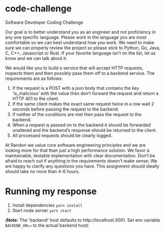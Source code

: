 # code-challenge

Software Developer Coding Challenge

Our goal is to better understand you as an engineer and not proficiency in any one specific language. Please work in the language you are most comfortable so we can best understand how you work. We need to make sure we can properly review the project so please stick to Python, Go, Java, C, C++, Javascript or Rust. If your favorite language isn’t on the list, let us know and we can talk about it.

We would like you to build a service that will accept HTTP requests, inspects them and then possibly pass them off to a backend service. The requirements are as follows:

1.  If the request is a POST with a json body that contains the key ‘is_malicious’ with the value then don’t forward the request and return a HTTP 401 to the client.
2.  If the same client makes the exact same request twice in a row wait 2 seconds before passing the request to the backend.
3.  If neither of the conditions are met then pass the request to the backend.
4.  When a request is passed on to the backend it should be forwarded unaltered and the backend’s response should be returned to the client.
5.  All processed requests should be clearly logged.

At Randori we value core software engineering principles and we are looking more for that than just a high performance solution. We favor a maintainable, testable implementation with clear documentation. Don’t be afraid to reach out if anything in the requirements doesn’t make sense; We are happy to clarify any questions you have. This assignment should ideally should take no more than 4-6 hours.

# Running my response

1. Install dependencies `yarn install`
1. Start node server `yarn start`

(**Note:** The 'backend' host defaults to http://localhost:3001. Set env variable `BACKEND_URL=` to the actual backend host)

